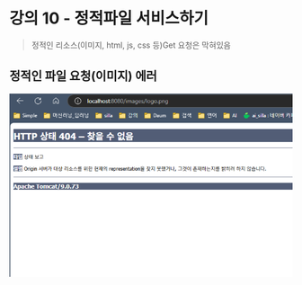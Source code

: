 # 강의 10 - 정적파일 서비스하기
> 정적인 리소스(이미지, html, js, css 등)Get 요청은 막혀있음
## 정적인 파일 요청(이미지) 에러
![image](error_image_req.png)
> 
